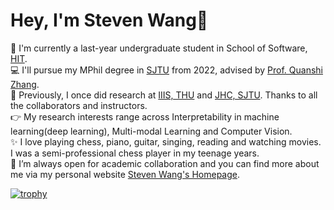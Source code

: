 # Hey, I'm Steven Wang👋
🍻 I'm currently a last-year undergraduate student in School of Software, [HIT](http://en.hit.edu.cn/).   
💻 I'll pursue my MPhil degree in [SJTU](https://en.sjtu.edu.cn/) from 2022, advised by [Prof. Quanshi Zhang](http://qszhang.com/).  
📘 Previously, I once did research at [IIIS, THU](https://iiis.tsinghua.edu.cn/en/) and [JHC, SJTU](https://jhc.sjtu.edu.cn/).  Thanks to all the collaborators and instructors.  
👉 My research interests range across Interpretability in machine learning(deep learning), Multi-modal Learning and Computer Vision.  
✨ I love playing chess, piano, guitar, singing, reading and watching movies. I was a semi-professional chess player in my teenage years.  
🚀 I’m always open for academic collaboration and you can find more about me via my personal website [Steven Wang's Homepage](https://gszfwsb.github.io/).
<!-- 
<p align="left">
<img align="left" src="https://github-readme-stats.vercel.app/api?username=gszfwsb&show_icons=true&icon_color=CE1D2D&text_color=718096&bg_color=ffffff&hide_title=true" /></p> -->

[![trophy](https://github-profile-trophy.vercel.app/?username=gszfwsb)](https://github.com/ryo-ma/github-profile-trophy)



